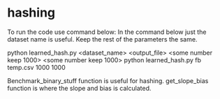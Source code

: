 # hashing

To run the code use command below:
In the command below just the dataset name is useful. Keep the rest of the parameters the same.

python learned_hash.py <dataset_name> <output_file> <some number keep 1000> <some number keep 1000>
python learned_hash.py fb temp.csv 1000 1000 

Benchmark_binary_stuff function is useful for hashing.
get_slope_bias function is where the slope and bias is calculated.
